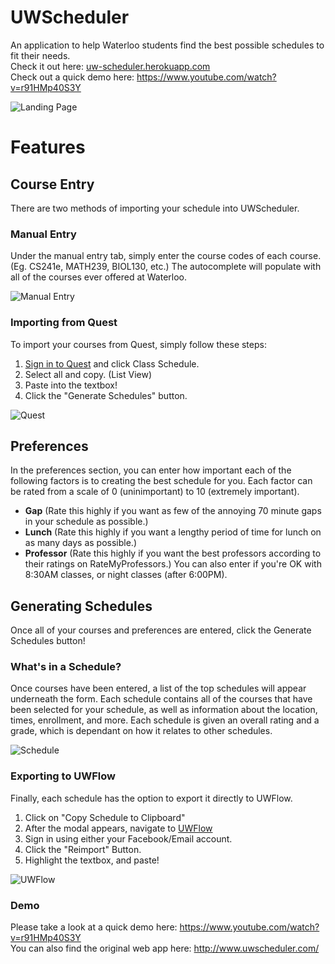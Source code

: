 # UWScheduler

An application to help Waterloo students find the best possible schedules to fit their needs.  
Check it out here: <a href="https://uw-scheduler.herokuapp.com/" target="_blank">uw-scheduler.herokuapp.com</a>  
Check out a quick demo here: <a href="https://www.youtube.com/watch?v=r91HMp40S3Y" target="_blank">https://www.youtube.com/watch?v=r91HMp40S3Y</a>  

![Landing Page](https://github.com/kevinjin77/kevinjin77.github.io/raw/master/resources/assets/landingPage.png "Landing Page")

# Features
## Course Entry
There are two methods of importing your schedule into UWScheduler.

### Manual Entry
Under the manual entry tab, simply enter the course codes of each course. (Eg. CS241e, MATH239, BIOL130, etc.)
The autocomplete will populate with all of the courses ever offered at Waterloo.

![Manual Entry](https://github.com/kevinjin77/kevinjin77.github.io/raw/master/resources/assets/manualEntry.gif)

### Importing from Quest
To import your courses from Quest, simply follow these steps:
1. [Sign in to Quest](https://quest.pecs.uwaterloo.ca/psp/SS/?cmd=login&languageCd=ENG&) and click Class Schedule.
2. Select all and copy. (List View)
3. Paste into the textbox!
4. Click the "Generate Schedules" button.

![Quest](https://github.com/kevinjin77/kevinjin77.github.io/raw/master/resources/assets/quest.gif)

## Preferences
In the preferences section, you can enter how important each of the following factors is to creating the best schedule for you.
Each factor can be rated from a scale of 0 (uninimportant) to 10 (extremely important).
- **Gap** (Rate this highly if you want as few of the annoying 70 minute gaps in your schedule as possible.)
- **Lunch** (Rate this highly if you want a lengthy period of time for lunch on as many days as possible.)
- **Professor** (Rate this highly if you want the best professors according to their ratings on RateMyProfessors.)
You can also enter if you're OK with 8:30AM classes, or night classes (after 6:00PM).

## Generating Schedules
Once all of your courses and preferences are entered, click the Generate Schedules button!

### What's in a Schedule?
Once courses have been entered, a list of the top schedules will appear underneath the form.
Each schedule contains all of the courses that have been selected for your schedule, as well as information about the location, times, enrollment, and more. Each schedule is given an overall rating and a grade, which is dependant on how it relates to other schedules.

![Schedule](https://github.com/kevinjin77/kevinjin77.github.io/raw/master/resources/assets/schedule.gif)

### Exporting to UWFlow
Finally, each schedule has the option to export it directly to UWFlow.
1. Click on "Copy Schedule to Clipboard"
2. After the modal appears, navigate to [UWFlow](https://uwflow.com/)
3. Sign in using either your Facebook/Email account.
4. Click the "Reimport" Button.
5. Highlight the textbox, and paste!

![UWFlow](https://github.com/kevinjin77/kevinjin77.github.io/raw/master/resources/assets/flow.gif)

### Demo

Please take a look at a quick demo here: <a href="https://www.youtube.com/watch?v=r91HMp40S3Y" target="_blank">https://www.youtube.com/watch?v=r91HMp40S3Y  
You can also find the original web app here: <a href="http://www.uwscheduler.com" target="_blank">http://www.uwscheduler.com/
